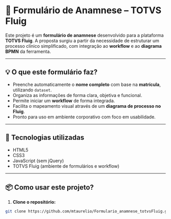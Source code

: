 
# 📝 Formulário de Anamnese – TOTVS Fluig

Este projeto é um **formulário de anamnese** desenvolvido para a plataforma **TOTVS Fluig**. A proposta surgiu a partir da necessidade de estruturar um processo clínico simplificado, com integração ao **workflow** e ao **diagrama BPMN** da ferramenta.

---

## 💡 O que este formulário faz?

- Preenche automaticamente o **nome completo** com base na **matrícula**, utilizando `dataset`.
- Organiza as informações de forma clara, objetiva e funcional.
- Permite iniciar um **workflow** de forma integrada.
- Facilita o mapeamento visual através de um **diagrama de processo no Fluig**.
- Pronto para uso em ambiente corporativo com foco em usabilidade.

---

## 🧰 Tecnologias utilizadas

- HTML5  
- CSS3  
- JavaScript (sem jQuery)  
- TOTVS Fluig (ambiente de formulários e workflow)

---

## 📦 Como usar este projeto?

1. **Clone o repositório:**

```bash
git clone https://github.com/mtaurelio/Formulario_anamnese_totvsFluig.git

